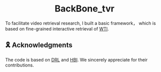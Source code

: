 <div align="center">
  
# BackBone_tvr

</div>

To facilitate video retrieval research, I built a basic framework， which is based on fine-grained interactive retrieval of [WTI](https://github.com/foolwood/DRL).

## 🎗️ Acknowledgments
The code is based on [DRL](https://github.com/foolwood/DRL) and [HBI](https://github.com/jpthu17/HBI). We sincerely appreciate for their contributions.
